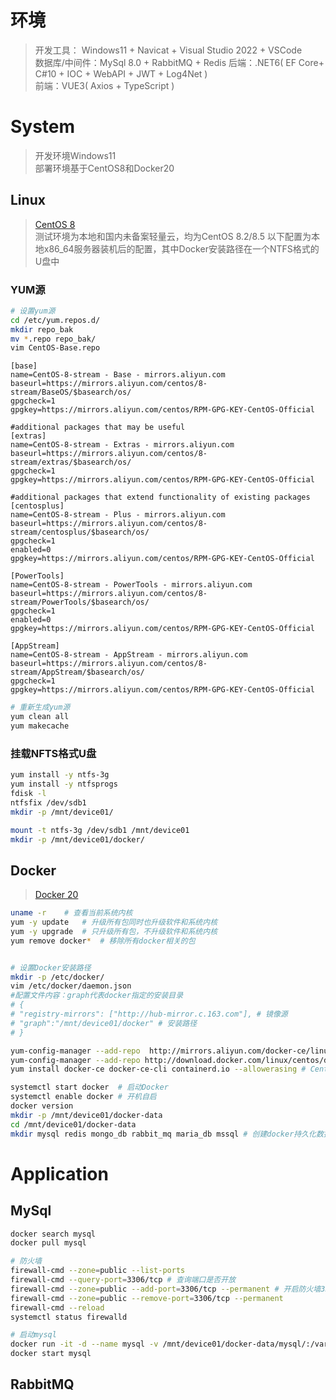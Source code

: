# 环境
> 开发工具： Windows11 + Navicat + Visual Studio 2022 + VSCode  
> 数据库/中间件：MySql 8.0 + RabbitMQ + Redis
> 后端：.NET6( EF Core+ C#10 + IOC + WebAPI + JWT + Log4Net )  
> 前端：VUE3( Axios + TypeScript )

# System
> 开发环境Windows11  
> 部署环境基于CentOS8和Docker20
## Linux
> [CentOS 8](https://mirrors.aliyun.com/centos/8/isos/x86_64/)  
> 测试环境为本地和国内未备案轻量云，均为CentOS 8.2/8.5
> 以下配置为本地x86_64服务器装机后的配置，其中Docker安装路径在一个NTFS格式的U盘中
### YUM源
```bash
# 设置yum源
cd /etc/yum.repos.d/
mkdir repo_bak
mv *.repo repo_bak/
vim CentOS-Base.repo
```

```repo
[base]
name=CentOS-8-stream - Base - mirrors.aliyun.com
baseurl=https://mirrors.aliyun.com/centos/8-stream/BaseOS/$basearch/os/
gpgcheck=1
gpgkey=https://mirrors.aliyun.com/centos/RPM-GPG-KEY-CentOS-Official

#additional packages that may be useful
[extras]
name=CentOS-8-stream - Extras - mirrors.aliyun.com
baseurl=https://mirrors.aliyun.com/centos/8-stream/extras/$basearch/os/
gpgcheck=1
gpgkey=https://mirrors.aliyun.com/centos/RPM-GPG-KEY-CentOS-Official

#additional packages that extend functionality of existing packages
[centosplus]
name=CentOS-8-stream - Plus - mirrors.aliyun.com
baseurl=https://mirrors.aliyun.com/centos/8-stream/centosplus/$basearch/os/
gpgcheck=1
enabled=0
gpgkey=https://mirrors.aliyun.com/centos/RPM-GPG-KEY-CentOS-Official

[PowerTools]
name=CentOS-8-stream - PowerTools - mirrors.aliyun.com
baseurl=https://mirrors.aliyun.com/centos/8-stream/PowerTools/$basearch/os/
gpgcheck=1
enabled=0
gpgkey=https://mirrors.aliyun.com/centos/RPM-GPG-KEY-CentOS-Official

[AppStream]
name=CentOS-8-stream - AppStream - mirrors.aliyun.com
baseurl=https://mirrors.aliyun.com/centos/8-stream/AppStream/$basearch/os/
gpgcheck=1
gpgkey=https://mirrors.aliyun.com/centos/RPM-GPG-KEY-CentOS-Official
```

```bash
# 重新生成yum源
yum clean all
yum makecache
```
### 挂载NFTS格式U盘
```bash
yum install -y ntfs-3g
yum install -y ntfsprogs
fdisk -l
ntfsfix /dev/sdb1
mkdir -p /mnt/device01/

mount -t ntfs-3g /dev/sdb1 /mnt/device01
mkdir -p /mnt/device01/docker/
```

## Docker
> [Docker 20](https://www.docker.com/get-started/)

```bash
uname -r    # 查看当前系统内核
yum -y update   # 升级所有包同时也升级软件和系统内核
yum -y upgrade  # 只升级所有包，不升级软件和系统内核
yum remove docker*  # 移除所有docker相关的包


# 设置Docker安装路径
mkdir -p /etc/docker/
vim /etc/docker/daemon.json
#配置文件内容：graph代表docker指定的安装目录
# {
# "registry-mirrors": ["http://hub-mirror.c.163.com"], # 镜像源
# "graph":"/mnt/device01/docker" # 安装路径
# }

yum-config-manager --add-repo  http://mirrors.aliyun.com/docker-ce/linux/centos/docker-ce.repo
yum-config-manager --add-repo http://download.docker.com/linux/centos/docker-ce.repo    # Docker官网仓库
yum install docker-ce docker-ce-cli containerd.io --allowerasing # CentOS8默认使用podman代替docker。直接安装docker会出现错误

systemctl start docker  # 启动Docker
systemctl enable docker # 开机自启
docker version
mkdir -p /mnt/device01/docker-data
cd /mnt/device01/docker-data
mkdir mysql redis mongo_db rabbit_mq maria_db mssql # 创建docker持久化数据文件夹
```

# Application
## MySql
```bash
docker search mysql
docker pull mysql

# 防火墙
firewall-cmd --zone=public --list-ports 
firewall-cmd --query-port=3306/tcp # 查询端口是否开放
firewall-cmd --zone=public --add-port=3306/tcp --permanent # 开启防火墙3306端口
firewall-cmd --zone=public --remove-port=3306/tcp --permanent
firewall-cmd --reload
systemctl status firewalld

# 启动mysql
docker run -it -d --name mysql -v /mnt/device01/docker-data/mysql/:/var/lib/mysql -e MYSQL_ROOT_PASSWORD=123456ABC --privileged=true --restart=always -p 3306:3306 mysql
docker start mysql
```

## RabbitMQ
```bash

```